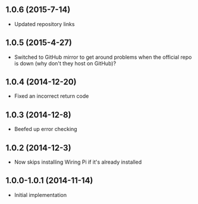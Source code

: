 ## 1.0.6 (2015-7-14)

- Updated repository links

## 1.0.5 (2015-4-27)

- Switched to GitHub mirror to get around problems when the official repo is down (why don't they host on GitHub)?

## 1.0.4 (2014-12-20)

- Fixed an incorrect return code

## 1.0.3 (2014-12-8)

- Beefed up error checking

## 1.0.2 (2014-12-3)

- Now skips installing Wiring Pi if it's already installed

## 1.0.0-1.0.1 (2014-11-14)

- Initial implementation

